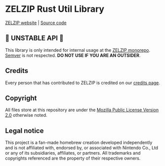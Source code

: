 <!--
  DO NOT EDIT!
  THIS IS A MACHINE GENERATED FILE

  Seeded with the data stored at `README.md.template.nix`,
  to regenerate the file run `forja fix` or `forja gen`.
-->

# ZELZIP Rust Util Library
[ZELZIP website](https://zelzip.dev) | [Source code](https://github.com/ZELZIP/ZELZIP)

## 🚨 UNSTABLE API 🚨
This library is only intended for internal usage at the [ZELZIP monorepo](https://github.com/ZELZIP/ZELZIP). [Semver](https://semver.org/) is not respected. **DO NOT USE IF YOU ARE AN OUTSIDER**.

## Credits
Every person that has contributed to ZELZIP is credited on our [credits page](https://zelzip.dev/credits).

## Copyright
All files store at this repository are under the [Mozilla Public License Version 2.0](https://www.mozilla.org/en-US/MPL/2.0/) otherwise noted.

## Legal notice
This project is a fan-made homebrew creation developed independently and is not affiliated with, endorsed by, or associated with Nintendo Co., Ltd or any of its subsidiaries, affiliates, or partners. All trademarks and copyrights referenced are the property of their respective owners.
